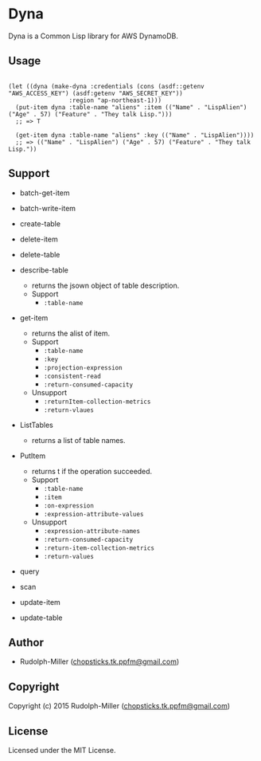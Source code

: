 # Dyna
Dyna is a Common Lisp library for AWS DynamoDB.

## Usage

```Lisp

(let ((dyna (make-dyna :credentials (cons (asdf::getenv "AWS_ACCESS_KEY") (asdf:getenv "AWS_SECRET_KEY"))
                 :region "ap-northeast-1)))
  (put-item dyna :table-name "aliens" :item (("Name" . "LispAlien") ("Age" . 57) ("Feature" . "They talk Lisp.")))
  ;; => T

  (get-item dyna :table-name "aliens" :key (("Name" . "LispAlien"))))
  ;; => (("Name" . "LispAlien") ("Age" . 57) ("Feature" . "They talk Lisp."))
```

## Support

- batch-get-item

- batch-write-item

- create-table

- delete-item

- delete-table

- describe-table
  - returns the jsown object of table description.
  - Support
    - `:table-name`

- get-item
  - returns the alist of item.
  - Support
    - `:table-name`
    - `:key`
    - `:projection-expression`
    - `:consistent-read`
    - `:return-consumed-capacity`
  - Unsupport
    - `:returnItem-collection-metrics`
    - `:return-vlaues`

- ListTables
  - returns a list of table names.

- PutItem
  - returns t if the operation succeeded.
  - Support
    - `:table-name`
    - `:item`
    - `:on-expression`
    - `:expression-attribute-values`
  - Unsupport
    - `:expression-attribute-names`
    - `:return-consumed-capacity`
    - `:return-item-collection-metrics`
    - `:return-values`


- query

- scan

- update-item

- update-table

## Author

* Rudolph-Miller (chopsticks.tk.ppfm@gmail.com)

## Copyright

Copyright (c) 2015 Rudolph-Miller (chopsticks.tk.ppfm@gmail.com)

## License

Licensed under the MIT License.
